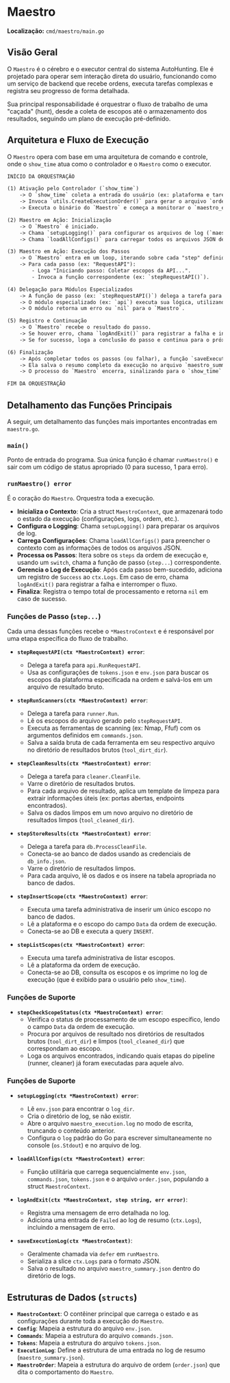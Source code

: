 # Maestro

**Localização:** `cmd/maestro/main.go`

## Visão Geral

O `Maestro` é o cérebro e o executor central do sistema AutoHunting. Ele é projetado para operar sem interação direta do usuário, funcionando como um serviço de backend que recebe ordens, executa tarefas complexas e registra seu progresso de forma detalhada.

Sua principal responsabilidade é orquestrar o fluxo de trabalho de uma "caçada" (hunt), desde a coleta de escopos até o armazenamento dos resultados, seguindo um plano de execução pré-definido.

## Arquitetura e Fluxo de Execução

O `Maestro` opera com base em uma arquitetura de comando e controle, onde o `show_time` atua como o controlador e o `Maestro` como o executor.

```txt
INÍCIO DA ORQUESTRAÇÃO

(1) Ativação pelo Controlador (`show_time`)
    -> O `show_time` coleta a entrada do usuário (ex: plataforma e tarefa).
    -> Invoca `utils.CreateExecutionOrder()` para gerar o arquivo `order.json` a partir de um template.
    -> Executa o binário do `Maestro` e começa a monitorar o `maestro_execution.log`.

(2) Maestro em Ação: Inicialização
    -> O `Maestro` é iniciado.
    -> Chama `setupLogging()` para configurar os arquivos de log (`maestro_execution.log` e `maestro_summary.json`).
    -> Chama `loadAllConfigs()` para carregar todos os arquivos JSON de configuração (`env.json`, `tokens.json`, `commands.json`) e o `order.json`.

(3) Maestro em Ação: Execução dos Passos
    -> O `Maestro` entra em um loop, iterando sobre cada "step" definido no `order.json`.
    -> Para cada passo (ex: "RequestAPI"):
        - Loga "Iniciando passo: Coletar escopos da API...".
        - Invoca a função correspondente (ex: `stepRequestAPI()`).

(4) Delegação para Módulos Especializados
    -> A função de passo (ex: `stepRequestAPI()`) delega a tarefa para o módulo apropriado (ex: `api.RunRequestAPI(...)`).
    -> O módulo especializado (ex: `api`) executa sua lógica, utilizando as configurações passadas pelo `Maestro`.
    -> O módulo retorna um erro ou `nil` para o `Maestro`.

(5) Registro e Continuação
    -> O `Maestro` recebe o resultado do passo.
    -> Se houver erro, chama `logAndExit()` para registrar a falha e interromper a execução.
    -> Se for sucesso, loga a conclusão do passo e continua para o próximo item na ordem.

(6) Finalização
    -> Após completar todos os passos (ou falhar), a função `saveExecutionLog()` é chamada (via `defer`).
    -> Ela salva o resumo completo da execução no arquivo `maestro_summary.json`.
    -> O processo do `Maestro` encerra, sinalizando para o `show_time` que a tarefa terminou.

FIM DA ORQUESTRAÇÃO
```

## Detalhamento das Funções Principais

A seguir, um detalhamento das funções mais importantes encontradas em `maestro.go`.

### `main()`

Ponto de entrada do programa. Sua única função é chamar `runMaestro()` e sair com um código de status apropriado (0 para sucesso, 1 para erro).

### `runMaestro() error`

É o coração do `Maestro`. Orquestra toda a execução.

-   **Inicializa o Contexto**: Cria a struct `MaestroContext`, que armazenará todo o estado da execução (configurações, logs, ordem, etc.).
-   **Configura o Logging**: Chama `setupLogging()` para preparar os arquivos de log.
-   **Carrega Configurações**: Chama `loadAllConfigs()` para preencher o contexto com as informações de todos os arquivos JSON.
-   **Processa os Passos**: Itera sobre os `steps` da ordem de execução e, usando um `switch`, chama a função de passo (`step...`) correspondente.
-   **Gerencia o Log de Execução**: Após cada passo bem-sucedido, adiciona um registro de `Success` ao `ctx.Logs`. Em caso de erro, chama `logAndExit()` para registrar a falha e interromper o fluxo.
-   **Finaliza**: Registra o tempo total de processamento e retorna `nil` em caso de sucesso.

### Funções de Passo (`step...`)

Cada uma dessas funções recebe o `*MaestroContext` e é responsável por uma etapa específica do fluxo de trabalho.

-   **`stepRequestAPI(ctx *MaestroContext) error`**:
    -   Delega a tarefa para `api.RunRequestAPI`.
    -   Usa as configurações de `tokens.json` e `env.json` para buscar os escopos da plataforma especificada na ordem e salvá-los em um arquivo de resultado bruto.

-   **`stepRunScanners(ctx *MaestroContext) error`**:
    -   Delega a tarefa para `runner.Run`.
    -   Lê os escopos do arquivo gerado pelo `stepRequestAPI`.
    -   Executa as ferramentas de scanning (ex: Nmap, Ffuf) com os argumentos definidos em `commands.json`.
    -   Salva a saída bruta de cada ferramenta em seu respectivo arquivo no diretório de resultados brutos (`tool_dirt_dir`).

-   **`stepCleanResults(ctx *MaestroContext) error`**:
    -   Delega a tarefa para `cleaner.CleanFile`.
    -   Varre o diretório de resultados brutos.
    -   Para cada arquivo de resultado, aplica um template de limpeza para extrair informações úteis (ex: portas abertas, endpoints encontrados).
    -   Salva os dados limpos em um novo arquivo no diretório de resultados limpos (`tool_cleaned_dir`).

-   **`stepStoreResults(ctx *MaestroContext) error`**:
    -   Delega a tarefa para `db.ProcessCleanFile`.
    -   Conecta-se ao banco de dados usando as credenciais de `db_info.json`.
    -   Varre o diretório de resultados limpos.
    -   Para cada arquivo, lê os dados e os insere na tabela apropriada no banco de dados.

-   **`stepInsertScope(ctx *MaestroContext) error`**:
    -   Executa uma tarefa administrativa de inserir um único escopo no banco de dados.
    -   Lê a plataforma e o escopo do campo `Data` da ordem de execução.
    -   Conecta-se ao DB e executa a query `INSERT`.

-   **`stepListScopes(ctx *MaestroContext) error`**:
    -   Executa uma tarefa administrativa de listar escopos.
    -   Lê a plataforma da ordem de execução.
    -   Conecta-se ao DB, consulta os escopos e os imprime no log de execução (que é exibido para o usuário pelo `show_time`).

### Funções de Suporte

-   **`stepCheckScopeStatus(ctx *MaestroContext) error`**:
    -   Verifica o status de processamento de um escopo específico, lendo o campo `Data` da ordem de execução.
    -   Procura por arquivos de resultado nos diretórios de resultados brutos (`tool_dirt_dir`) e limpos (`tool_cleaned_dir`) que correspondam ao escopo.
    -   Loga os arquivos encontrados, indicando quais etapas do pipeline (runner, cleaner) já foram executadas para aquele alvo.
### Funções de Suporte

-   **`setupLogging(ctx *MaestroContext) error`**:
    -   Lê `env.json` para encontrar o `log_dir`.
    -   Cria o diretório de log, se não existir.
    -   Abre o arquivo `maestro_execution.log` no modo de escrita, truncando o conteúdo anterior.
    -   Configura o `log` padrão do Go para escrever simultaneamente no console (`os.Stdout`) e no arquivo de log.

-   **`loadAllConfigs(ctx *MaestroContext) error`**:
    -   Função utilitária que carrega sequencialmente `env.json`, `commands.json`, `tokens.json` e o arquivo `order.json`, populando a struct `MaestroContext`.

-   **`logAndExit(ctx *MaestroContext, step string, err error)`**:
    -   Registra uma mensagem de erro detalhada no log.
    -   Adiciona uma entrada de `Failed` ao log de resumo (`ctx.Logs`), incluindo a mensagem de erro.

-   **`saveExecutionLog(ctx *MaestroContext)`**:
    -   Geralmente chamada via `defer` em `runMaestro`.
    -   Serializa a slice `ctx.Logs` para o formato JSON.
    -   Salva o resultado no arquivo `maestro_summary.json` dentro do diretório de logs.

## Estruturas de Dados (`structs`)

-   **`MaestroContext`**: O contêiner principal que carrega o estado e as configurações durante toda a execução do `Maestro`.
-   **`Config`**: Mapeia a estrutura do arquivo `env.json`.
-   **`Commands`**: Mapeia a estrutura do arquivo `commands.json`.
-   **`Tokens`**: Mapeia a estrutura do arquivo `tokens.json`.
-   **`ExecutionLog`**: Define a estrutura de uma entrada no log de resumo (`maestro_summary.json`).
-   **`MaestroOrder`**: Mapeia a estrutura do arquivo de ordem (`order.json`) que dita o comportamento do `Maestro`.